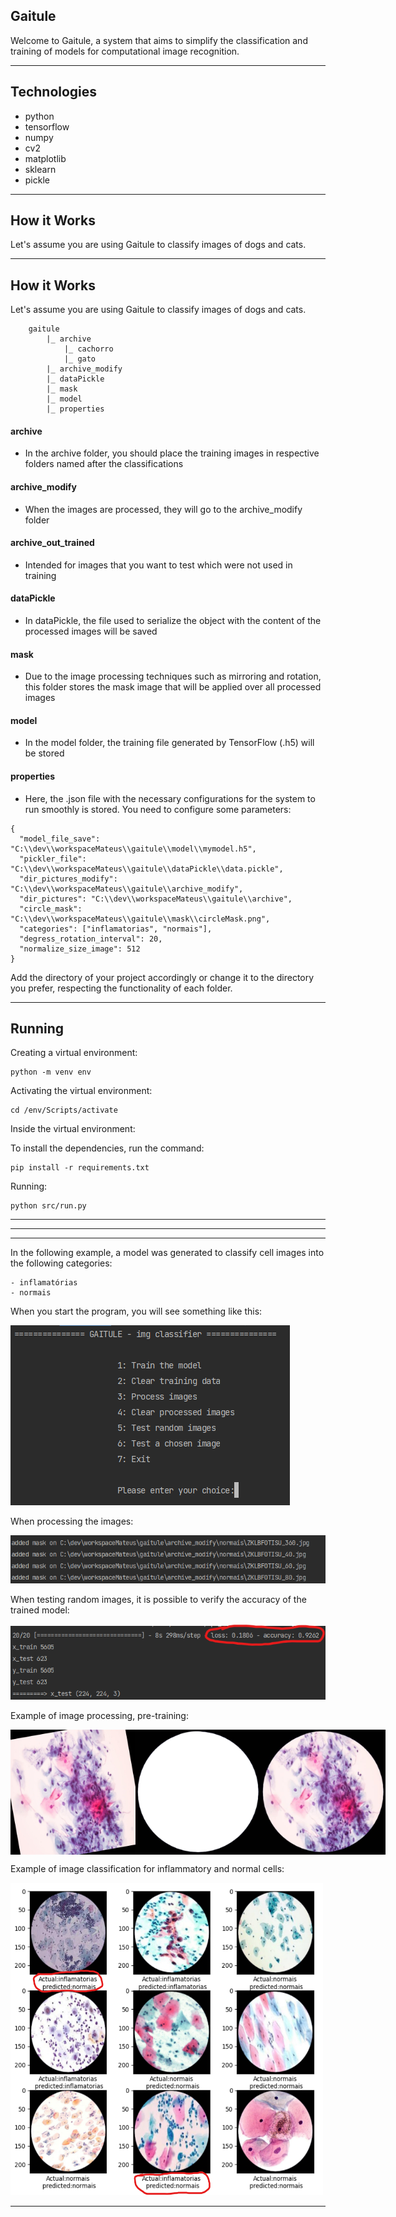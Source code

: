## Gaitule

Welcome to Gaitule, a system that aims to simplify the classification and training of models for computational image recognition.

---
## Technologies

- python
- tensorflow
- numpy
- cv2
- matplotlib
- sklearn
- pickle

---

## How it Works

Let's assume you are using Gaitule to classify images of dogs and cats.

---

## How it Works

Let's assume you are using Gaitule to classify images of dogs and cats.

```
    gaitule
        |_ archive
            |_ cachorro
            |_ gato
        |_ archive_modify
        |_ dataPickle
        |_ mask
        |_ model
        |_ properties
```


#### archive
 - In the archive folder, you should place the training images in respective folders named after the classifications
 
#### archive_modify
- When the images are processed, they will go to the archive_modify folder

#### archive_out_trained
- Intended for images that you want to test which were not used in training

#### dataPickle
- In dataPickle, the file used to serialize the object with the content of the processed images will be saved

#### mask
- Due to the image processing techniques such as mirroring and rotation, this folder stores the mask image that will be applied over all processed images  

#### model
- In the model folder, the training file generated by TensorFlow (.h5) will be stored

#### properties
- Here, the .json file with the necessary configurations for the system to run smoothly is stored. You need to configure some parameters:

```
{
  "model_file_save": "C:\\dev\\workspaceMateus\\gaitule\\model\\mymodel.h5",
  "pickler_file": "C:\\dev\\workspaceMateus\\gaitule\\dataPickle\\data.pickle",
  "dir_pictures_modify": "C:\\dev\\workspaceMateus\\gaitule\\archive_modify",
  "dir_pictures": "C:\\dev\\workspaceMateus\\gaitule\\archive",
  "circle_mask": "C:\\dev\\workspaceMateus\\gaitule\\mask\\circleMask.png",
  "categories": ["inflamatorias", "normais"],
  "degress_rotation_interval": 20,
  "normalize_size_image": 512
}
```


Add the directory of your project accordingly or change it to the directory you prefer, respecting the functionality of each folder.

---
## Running

Creating a virtual environment:

```
python -m venv env
```

Activating the virtual environment:

```
cd /env/Scripts/activate
```

Inside the virtual environment:

To install the dependencies, run the command:

```
pip install -r requirements.txt
```

Running:
```
python src/run.py
```


---

---
---

In the following example, a model was generated to classify cell images into the following categories:

```
- inflamatórias
- normais
```

When you start the program, you will see something like this:

![menu](./img/01-menu.png)

When processing the images:

![process](./img/02-archive_modify.png)

When testing random images, it is possible to verify the accuracy of the trained model:

![range_trained_percent](./img/03-range_trained_percent.png)

Example of image processing, pre-training:

<div style="display: flex; justify-content: space-between;">
    <img src="./img/05-AAorigin.png" alt="origin" width="200" height="200">
    <img src="./img/06-circleMask.png" alt="origin" width="200" height="200">
    <img src="./img/07-destiny.png" alt="origin" width="200" height="200">
</div>

Example of image classification for inflammatory and normal cells:


<img src="./img/04-test_random_images.png" alt="origin" width="500" height="500">


---





